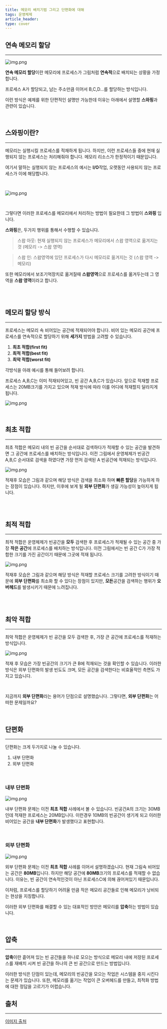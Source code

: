 ```yaml
---
title: 메모리 배치기법 그리고 단편화에 대해
tags: 운영체제
article_header:
type: cover
---
```


## 연속 메모리 할당

---

![img.png](sequencial_memory.png)

**연속 메모리 할당**이란 메모리에 프로세스가 그림처럼 **연속적**으로 배치되는 상황을 가정합니다.

프로세스 A가 할당되고, 남는 주소만큼 이어서 B,C,D...를 할당하는 방식입니다.

이런 방식은 예제를 위한 단편적인 설명만 가능한데 이유는 아래에서 설명할 **스와핑**과 관련이 있습니다.

<br>

## 스와핑이란?

---

메모리는 실행시킬 프로세스를 적재하게 됩니다. 하지만, 이런 프로세스들 중에 현재 실행되지 않는 프로세스는 처리해줘야 합니다.
메모리 리소스가 한정적이기 때문입니다.

여기서 말하는 실행되지 않는 프로세스의 예시는 **I/O**작업, 오랫동안 사용되지 않는 프로세스가 이에 해당합니다.

<br>

![img.png](swaping.png)

<br>

그렇다면 이러한 프로세스를 메모리에서 처리하는 방법이 필요한데 그 방법이 **스와핑** 입니다.

**스와핑**은, 두가지 행위를 통해서 수행할 수 있습니다.

> 스왑 아웃: 현재 실행되지 않는 프로세스가 메모리에서 스왑 영역으로 옮겨지는 것 (메모리 -> 스왑 영역)

> 스왑 인: 스왑영역에 있던 프로세스가 다시 메모리로 옮겨지는 것 (스왑 영역 -> 메모리)

또한 메모리에서 보조기억장치로 옮겨질때 **스왑영역**으로 프로세스를 옮겨두는데 그 영역을 **스왑 영역**이라고 합니다.

<br>
<br>

## 메모리 할당 방식

---

프로세스는 메모리 속 비어있는 공간에 적재되어야 합니다. 비어 있는 메모리 공간에 프로세스를 연속적으로 할당하기 위해
**세가지** 방법을 고려할 수 있습니다.

1. **최초 적합(first fit)**
2. **최적 적합(best fit)**
3. **최악 적합(worst fit)**

각방식을 아래 예시를 통해 들어보려 합니다.

프로세스 A,B,C는 이미 적재되어있고, 빈 공간 A,B,C가 있습니다. 앞으로 적재할 프로세스는 20MB크기를 가지고 있으며
적재 방식에 따라 이를 어디에 적재할지 달라지게 됩니다.

![img.png](memory_stacking.png)

<br>

## 최초 적합

---

최초 적합은 메모리 내의 빈 공간을 순서대로 검색하다가 적재할 수 있는 공간을 발견하면 그 공간에 프로세스를 배치하는 방식입니다.
이전 그림에서 운영체제가 빈공간 A,B,C 순서대로 검색을 하였다면 가장 먼저 검색된 A 빈공간에 적재되는 방식입니다.

![img.png](first_fit.png)

적재후 모습은 그림과 같으며 해당 방식은 검색을 최소화 하며 **빠른 할당**을 가능하게 하는 장점이 있습니다.
하지만, 이후에 보게 될 **외부 단편화**가 생길 가능성이 높아지게 됩니다.

<br>
<br>

## 최적 적합

---

최적 적합은 운영체제가 빈공간을 **모두** 검색한 후 프로세스가 적재될 수 있는 공간 중 가장 **작은 공간**에 프로세스를
배치하는 방식입니다.
이전 그림에서는 빈 공간 C가 가장 적합한 크기를 가진 공간이기 때문에 그곳에 적재 됩니다.

![img.png](best_fit.png)

적재후 모습은 그림과 같으며 해당 방식은 적재할 프로세스 크기를 고려한 방식이기 때문에 **외부 단편화**를
최소화 할 수 있다는 장점이 있지만, **모든**공간을 검색하는 행위가 **오버헤드**를 발생시키기 때문에 느려집니다.

<br>
<br>

## 최악 적합

---

최악 적합은 운영체제가 빈 공간을 모두 검색한 후, 가장 큰 공간에 프로세스를 적재하는 방식입니다.

![img.png](worst_fit.png)

적재 후 모습은 가장 빈공간의 크기가 큰 B에 적재되는 것을 확인할 수 있습니다. 이러한 방식은
외부 단편화의 발생 빈도도 크며, 모든 공간을 검색한다는 비효율적인 측면도 가지고 있습니다.

<br>

지금까지 **외부 단편화**라는 용어가 단점으로 설명했습니다.
그렇다면, **외부 단편화**는 어떠한 문제일까요?

<br>

## 단편화

---

단편화는 크게 두가지로 나눌 수 있습니다.

1. 내부 단편화
2. 외부 단편화

<br>

### 내부 단편화

![img.png](first_fit.png)

내부 단편화 문제는 이전 **최초 적합** 사례에서 볼 수 있습니다.
빈공간A의 크기는 30MB인데 적재한 프로세스는 20MB입니다. 이런경우 10MB의 빈공간이 생기게 되고 이러한 비어있는
공간을 **내부 단편화**가 발생했다고 표현합니다.

<br>

### 외부 단편화

![img.png](first_fit.png)

외부 단편화 문제는 이전 **최초 적합** 사례를 이어서 설명하겠습니다.
현재 그림속 비어있는 공간은 **80MB**입니다. 하지만 해당 공간에 **80MB**크기의 프로세스를 적재할 수 없습니다.
이유는, 빈 공간이 연속적인것이 아닌 프로세스C에 의해 끊어져있기 때문입니다.

이처럼, 프로세스를 할당하기 어려울 만큼 작은 메모리 공간들로 인해 메모리가 낭비되는 현상을 지칭합니다.

이러한 외부 단편화를 해결할 수 있는 대표적인 방안은 메모리를 **압축**하는 방법이 있습니다.

<br>

## 압축

---

**압축**이란 흩어져 있는 빈 공간들을 하나로 모으는 방식으로 메모리 내에 저장된 프로세스를 재배치 시켜 빈 공간을
하나의 큰 빈 공간으로 만드는 방법입니다.

이러한 방식은 단점이 있는데, 메모리의 빈공간을 모으는 작업은 시스템을 중지 시킨다는 문제가 있습니다.
또한, 메모리를 옮기는 작업이 큰 오버헤드를 만들고, 최적화 방법에 대한 정답을 고르기가 어렵습니다.








## 출처

---

[이미지 출처](https://www.inflearn.com/course/%ED%98%BC%EC%9E%90-%EA%B3%B5%EB%B6%80%ED%95%98%EB%8A%94-%EC%BB%B4%ED%93%A8%ED%84%B0%EA%B5%AC%EC%A1%B0-%EC%9A%B4%EC%98%81%EC%B2%B4%EC%A0%9C/dashboard)







